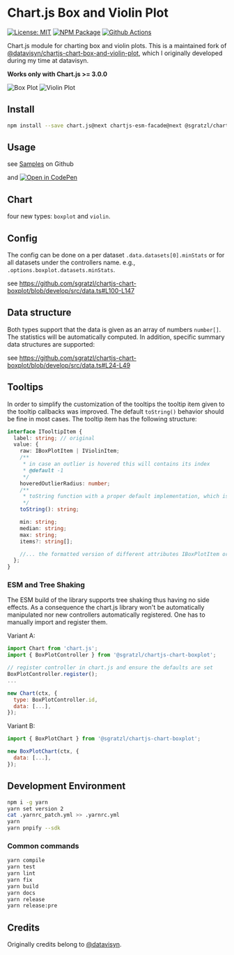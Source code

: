 # Chart.js Box and Violin Plot

[![License: MIT][mit-image]][mit-url] [![NPM Package][npm-image]][npm-url] [![Github Actions][github-actions-image]][github-actions-url]

Chart.js module for charting box and violin plots. This is a maintained fork of [@datavisyn/chartjs-chart-box-and-violin-plot](https://github.com/datavisyn/chartjs-chart-box-and-violin-plot), which I originally developed during my time at datavisyn.

**Works only with Chart.js >= 3.0.0**

![Box Plot](https://user-images.githubusercontent.com/4129778/42724341-9a6ec554-8770-11e8-99b5-626e34dafdb3.png)
![Violin Plot](https://user-images.githubusercontent.com/4129778/42724342-9a8dbb58-8770-11e8-9a30-3e69d07d3b79.png)

## Install

```bash
npm install --save chart.js@next chartjs-esm-facade@next @sgratzl/chartjs-chart-boxplot@next
```

## Usage

see [Samples](https://github.com/sgratzl/chartjs-chart-box-and-violin-plot/tree/master/samples) on Github

and [![Open in CodePen][codepen]](https://codepen.io/sgratzl/pen/QxoLoY)

## Chart

four new types: `boxplot` and `violin`.

## Config

The config can be done on a per dataset `.data.datasets[0].minStats` or for all datasets under the controllers name. e.g., `.options.boxplot.datasets.minStats`.

see https://github.com/sgratzl/chartjs-chart-boxplot/blob/develop/src/data.ts#L100-L147

## Data structure

Both types support that the data is given as an array of numbers `number[]`. The statistics will be automatically computed. In addition, specific summary data structures are supported:

see https://github.com/sgratzl/chartjs-chart-boxplot/blob/develop/src/data.ts#L24-L49

## Tooltips

In order to simplify the customization of the tooltips the tooltip item given to the tooltip callbacks was improved. The default `toString()` behavior should be fine in most cases. The tooltip item has the following structure:

```ts
interface ITooltipItem {
  label: string; // original
  value: {
    raw: IBoxPlotItem | IViolinItem;
    /**
     * in case an outlier is hovered this will contains its index
     * @default -1
     */
    hoveredOutlierRadius: number;
    /**
     * toString function with a proper default implementation, which is used implicitly
     */
    toString(): string;

    min: string;
    median: string;
    max: string;
    items?: string[];

    //... the formatted version of different attributes IBoxPlotItem or ViolinItem
  };
}
```

### ESM and Tree Shaking

The ESM build of the library supports tree shaking thus having no side effects. As a consequence the chart.js library won't be automatically manipulated nor new controllers automatically registered. One has to manually import and register them.

Variant A:

```js
import Chart from 'chart.js';
import { BoxPlotController } from '@sgratzl/chartjs-chart-boxplot';

// register controller in chart.js and ensure the defaults are set
BoxPlotController.register();
...

new Chart(ctx, {
  type: BoxPlotController.id,
  data: [...],
});
```

Variant B:

```js
import { BoxPlotChart } from '@sgratzl/chartjs-chart-boxplot';

new BoxPlotChart(ctx, {
  data: [...],
});
```

## Development Environment

```sh
npm i -g yarn
yarn set version 2
cat .yarnrc_patch.yml >> .yarnrc.yml
yarn
yarn pnpify --sdk
```

### Common commands

```sh
yarn compile
yarn test
yarn lint
yarn fix
yarn build
yarn docs
yarn release
yarn release:pre
```

## Credits

Originally credits belong to [@datavisyn](https://www.datavisyn.io).

[mit-image]: https://img.shields.io/badge/License-MIT-yellow.svg
[mit-url]: https://opensource.org/licenses/MIT
[npm-image]: https://badge.fury.io/js/%40sgratzl%2Fchartjs-chart-boxplot.svg
[npm-url]: https://npmjs.org/package/@sgratzl/chartjs-chart-boxplot
[github-actions-image]: https://github.com/sgratzl/chartjs-chart-boxplot/workflows/ci/badge.svg
[github-actions-url]: https://github.com/sgratzl/chartjs-chart-boxplot/actions
[codepen]: https://img.shields.io/badge/CodePen-open-blue?logo=codepen
